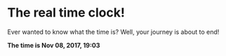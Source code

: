 # The real time clock!

Ever wanted to know what the time is? Well, your journey is about to end!

**The time is Nov 08, 2017, 19:03**